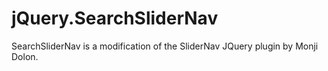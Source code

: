jQuery.SearchSliderNav
======================

SearchSliderNav is a modification of the SliderNav JQuery plugin by Monji Dolon.
